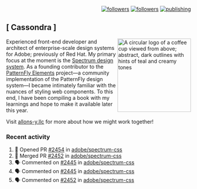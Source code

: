 <p align="right"><a rel="me" href="https://front-end.social/@castastrophe">
    <img alt="followers" title="Follow me on Mastodon" src="https://img.shields.io/mastodon/follow/109297102751309835?domain=https%3A%2F%2Ffront-end.social&label=Follow&logo=mastodon&logoColor=white&style=for-the-badge&labelColor=008080&color=006969"/></a>
  <a href="https://codepen.io/castastrophe/">
    <img alt="followers" title="Follow me on CodePen" src="https://img.shields.io/badge/16-1?color=640464&labelColor=7c007c&style=for-the-badge&logo=codepen&label=Follow"/></a>
<a href="https://castastrophe.medium.com/">
    <img alt="publishing" title="View articles on Medium" src="https://img.shields.io/badge/107-1?color=666&labelColor=444&label=subscribe&logo=medium&logoColor=white&style=for-the-badge"/></a>
</p>

## [&nbsp;Cassondra&nbsp;]

<img align="right" src="https://github-production-user-asset-6210df.s3.amazonaws.com/1840295/253016758-ba468774-1cd3-42c2-8f43-947b5eeb5edf.png" height="200" alt="A circular logo of a coffee cup viewed from above; abstract, dark outlines with hints of teal and creamy tones">

Experienced front-end developer and architect of enterprise-scale design systems for Adobe; previously of Red Hat. My primary focus at the moment is the [Spectrum design system](https://github.com/adobe/spectrum-css). As a founding contributor to the [PatternFly&nbsp;Elements](https://github.com/patternfly/patternfly-elements) project&mdash;a community implementation of the PatternFly design system&mdash;I became intimately familiar with the nuances of styling web components. To this end, I have been compiling a book with my learnings and hope to make it available later this year.

Visit [allons-y.llc](http://allons-y.llc/) for more about how we might work together!

### Recent activity

<!--START_SECTION:activity-->
1. 💪 Opened PR [#2454](https://github.com/adobe/spectrum-css/pull/2454) in [adobe/spectrum-css](https://github.com/adobe/spectrum-css)
2. 🎉 Merged PR [#2452](https://github.com/adobe/spectrum-css/pull/2452) in [adobe/spectrum-css](https://github.com/adobe/spectrum-css)
3. 🗣 Commented on [#2445](https://github.com/adobe/spectrum-css/pull/2445#issuecomment-1904405506) in [adobe/spectrum-css](https://github.com/adobe/spectrum-css)
4. 🗣 Commented on [#2445](https://github.com/adobe/spectrum-css/pull/2445#issuecomment-1904403281) in [adobe/spectrum-css](https://github.com/adobe/spectrum-css)
5. 🗣 Commented on [#2452](https://github.com/adobe/spectrum-css/pull/2452#issuecomment-1904392657) in [adobe/spectrum-css](https://github.com/adobe/spectrum-css)
<!--END_SECTION:activity-->
